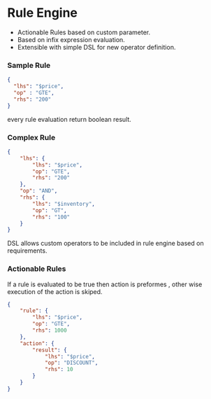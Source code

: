 # Rule Engine
- Actionable Rules based on custom parameter.
- Based on infix expression evaluation.
- Extensible with simple DSL for new operator definition. 

 ### Sample Rule
```json
{
  "lhs": "$price",
  "op" : "GTE",
  "rhs": "200"
}
```

every rule evaluation return boolean result. 

### Complex Rule
```json
{
    "lhs": {
        "lhs": "$price",
        "op": "GTE",
        "rhs": "200"
    },
    "op": "AND",
    "rhs": {
        "lhs": "$inventory",
        "op": "GT",
        "rhs": "100"
    }
}
```

DSL allows custom operators to be included in rule engine based on requirements. 

### Actionable Rules 

If a rule is evaluated to be true then action is preformes , other wise execution of the action is skiped. 

```json
{
	"rule": {
		"lhs": "$price",
		"op": "GTE",
		"rhs": 1000
	},
	"action": {
		"result": {
			"lhs": "$price",
			"op": "DISCOUNT",
			"rhs": 10
		}
	}
}
```
